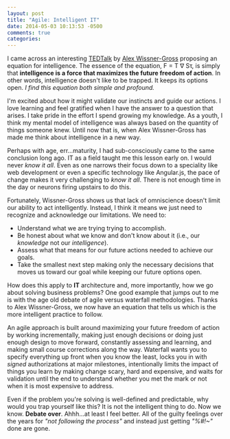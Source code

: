 ```yaml
---
layout: post
title: "Agile: Intelligent IT"
date: 2014-05-03 10:13:53 -0500
comments: true
categories:
---
```

I came across an interesting
[TEDTalk](http://www.ted.com/talks/alex_wissner_gross_a_new_equation_for_intelligence)
by [Alex Wissner-Gross](http://www.alexwg.org/) proposing an equation for
intelligence. The essence of the equation, F = T ∇ Sτ, is simply that
**intelligence is a force that maximizes the future freedom of action**. In
other words, intelligence doesn't like to be trapped. It keeps its options open.
*I find this equation both simple and profound.*

I'm excited about how it might validate our instincts and guide our actions. I
love learning and feel gratified when I have the answer to a question that
arises. I take  pride in the effort I spend growing my knowledge. As a youth, I
think my mental model of intelligence was always based on the quantity of things
someone knew. Until now that is, when Alex Wissner-Gross has made me think about
intelligence in a new way.

Perhaps with age, err...maturity, I had sub-consciously came to the same
conclusion long ago. IT as a field taught me this lesson early on. I would
never *know it all*. Even as one narrows their focus down to a speciality like
web development or even a specific technology like Angular.js, the pace of
change makes it very challenging to *know it all*. There is not enough time in
the day or neurons firing upstairs to do this.

Fortunately, Wissner-Gross shows us that lack of omniscience doesn't limit our
ability to act intelligently. Instead, I think it means we just need to
recognize and acknowledge our limitations. We need to:

  *  Understand what we are trying trying to accomplish.
  *  Be honest about what we know and don't know about it (i.e., our *knowledge*
     not our *intelligence*).
  *  Assess what that means for our future actions needed to achieve our goals.
  *  Take the smallest next step making only the necessary decisions that moves
     us toward our goal while keeping our future options open.

How does this apply to **IT** architecture and, more importantly, how we go
about solving business problems? One good example that jumps out to me is with
the age old debate of agile versus waterfall methodologies. Thanks to Alex
Wissner-Gross, we now have an equation that tells us which is the more
intelligent practice to follow.

An agile approach is built around maximizing your future freedom of action by
working incrementally, making just enough decisions or doing just enough design
to move forward, constantly assessing and learning, and making small course
corrections along the way. Waterfall wants you to specify everything up front
when you know the least, locks you in with *signed* authorizations at major
milestones, intentionally limits the impact of things you learn by making change
scary, hard and expensive, and waits for validation until the end to understand
whether you met the mark or not when it is most expensive to address.

Even if the problem you're solving is well-defined and predictable, why would
you trap yourself like this? It is not the intelligent thing to do. Now we
know. **Debate over**. Ahhh...at least I feel better. All of the guilty
feelings over the years for *"not following the process"* and instead just
getting *"%#!~"* done are gone.
